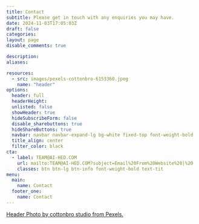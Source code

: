 ```yaml
---
title: Contact
subtitle: Please get in touch with any enquiries you may have.
date: 2024-11-03T17:05:03Z
draft: false
categories: 
layout: page
disable_comments: true

description:
aliases:

resources:
  - src: images/pexels-cottonbro-6153360.jpeg
    name: "header"
options:
  header: full
  headerHeight:
  unlisted: false
  showHeader: true
  hideSubscribeForm: false
  disable_sharebuttons: true
  hideShareButtons: true
  navbar: navbar navbar-expand-lg bg-white fixed-top font-weight-bold
  title_align: center
  filter_color: black
cta:
  - label: TEAM@AI-HED.COM
    url: mailto:TEAM@AI-HED.COM?subject=Email%20From%20Website%20|%20
    classes: btn btn-lg btn-info font-weight-bold text-tit
menu:
  main:
    name: Contact
  footer_one:
    name: Contact
---
```


<div class="section py-0 my-0 bg-grey">
  <div class="container-fluid">
<div class="col-md-12">
<p class="text-center">
<a href="https://www.pexels.com/photo/close-up-shot-of-two-people-fist-bump-6153360/">Header Photo by cottonbro studio from Pexels.</a>
</p>
</div>
  </div>
</div>
